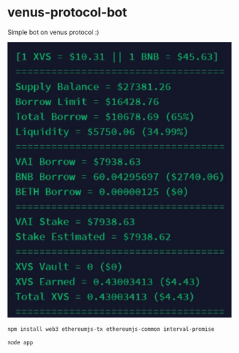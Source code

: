 # venus-protocol-bot
Simple bot on venus protocol :)

![Screenshot](screenshot.jpg)

```
npm install web3 ethereumjs-tx ethereumjs-common interval-promise
```
```
node app
```

